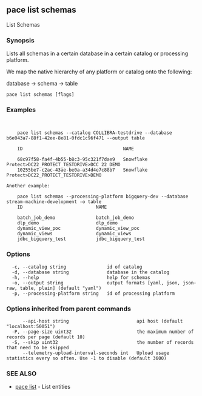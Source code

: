## pace list schemas

List Schemas

### Synopsis

Lists all schemas in a certain database in a certain catalog or processing platform.

We map the native hierarchy of any platform or catalog onto the following:

database → schema → table

```
pace list schemas [flags]
```

### Examples

```


	pace list schemas --catalog COLLIBRA-testdrive --database b6e043a7-88f1-42ee-8e81-0fdc1c96f471 --output table

	ID                                     NAME

	68c97f58-fa4f-4b55-b8c3-95c321f7dae9   Snowflake Protect>DC22_PROTECT_TESTDRIVE>DCC_22_DEMO
	10255be7-c2ac-43ae-be0a-a34d4e7c88b7   Snowflake Protect>DC22_PROTECT_TESTDRIVE>DEMO

Another example:

	pace list schemas --processing-platform bigquery-dev --database stream-machine-development -o table
	ID                           NAME

	batch_job_demo               batch_job_demo
	dlp_demo                     dlp_demo
	dynamic_view_poc             dynamic_view_poc
	dynamic_views                dynamic_views
	jdbc_bigquery_test           jdbc_bigquery_test

```

### Options

```
  -c, --catalog string               id of catalog
  -d, --database string              database in the catalog
  -h, --help                         help for schemas
  -o, --output string                output formats [yaml, json, json-raw, table, plain] (default "yaml")
  -p, --processing-platform string   id of processing platform
```

### Options inherited from parent commands

```
      --api-host string                         api host (default "localhost:50051")
  -P, --page-size uint32                        the maximum number of records per page (default 10)
  -S, --skip uint32                             the number of records that need to be skipped
      --telemetry-upload-interval-seconds int   Upload usage statistics every so often. Use -1 to disable (default 3600)
```

### SEE ALSO

* [pace list](pace_list.md)	 - List entities

